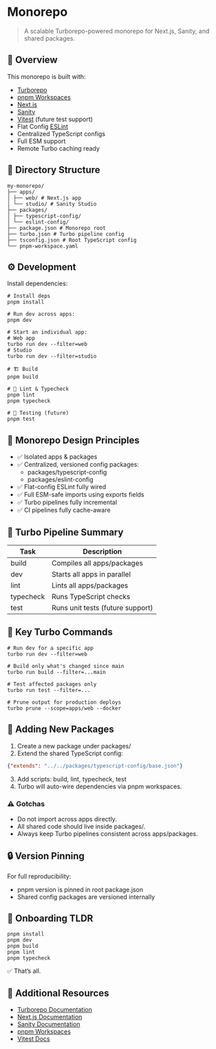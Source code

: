 # Monorepo

> A scalable Turborepo-powered monorepo for Next.js, Sanity, and shared packages.

## 🧭 Overview

This monorepo is built with:

- [Turborepo](https://turbo.build/)
- [pnpm Workspaces](https://pnpm.io/workspaces)
- [Next.js](https://nextjs.org/)
- [Sanity](https://www.sanity.io/)
- [Vitest](https://vitest.dev/) (future test support)
- Flat Config [ESLint](https://eslint.org/docs/latest/use/configure/configuration-files-new)
- Centralized TypeScript configs
- Full ESM support
- Remote Turbo caching ready

## 📂 Directory Structure

```
my-monorepo/
├── apps/
│ ├── web/ # Next.js app
│ └── studio/ # Sanity Studio
├── packages/
│ ├── typescript-config/
│ └── eslint-config/
├── package.json # Monorepo root
├── turbo.json # Turbo pipeline config
├── tsconfig.json # Root TypeScript config
└── pnpm-workspace.yaml
```

## ⚙ Development

Install dependencies:

```shell
# Install deps
pnpm install

# Run dev across apps:
pnpm dev

# Start an individual app:
# Web app
turbo run dev --filter=web
# Studio
turbo run dev --filter=studio

# 🏗 Build
pnpm build

# 🧪 Lint & Typecheck
pnpm lint
pnpm typecheck

# 🧪 Testing (future)
pnpm test
```

## 🔧 Monorepo Design Principles

- ✅ Isolated apps & packages
- ✅ Centralized, versioned config packages:
  - packages/typescript-config
  - packages/eslint-config
- ✅ Flat-config ESLint fully wired
- ✅ Full ESM-safe imports using exports fields
- ✅ Turbo pipelines fully incremental
- ✅ CI pipelines fully cache-aware

## 📖 Turbo Pipeline Summary

| Task      | Description                      |
| --------- | -------------------------------- |
| build     | Compiles all apps/packages       |
| dev       | Starts all apps in parallel      |
| lint      | Lints all apps/packages          |
| typecheck | Runs TypeScript checks           |
| test      | Runs unit tests (future support) |

## 🔬 Key Turbo Commands

```shell
# Run dev for a specific app
turbo run dev --filter=web

# Build only what's changed since main
turbo run build --filter=...main

# Test affected packages only
turbo run test --filter=...

# Prune output for production deploys
turbo prune --scope=apps/web --docker
```

## 📝 Adding New Packages

1. Create a new package under packages/
2. Extend the shared TypeScript config:

```json
{"extends": "../../packages/typescript-config/base.json"}
```

3. Add scripts: build, lint, typecheck, test
4. Turbo will auto-wire dependencies via pnpm workspaces.

### ⚠ Gotchas

- Do not import across apps directly.
- All shared code should live inside packages/.
- Always keep Turbo pipelines consistent across apps/packages.

## 🔒 Version Pinning

For full reproducibility:

- pnpm version is pinned in root package.json
- Shared config packages are versioned internally

## 🏁 Onboarding TLDR

```shell
pnpm install
pnpm dev
pnpm build
pnpm lint
pnpm typecheck
```

✅ That’s all.

## 🔧 Additional Resources

- [Turborepo Documentation](https://turbo.build/docs)
- [Next.js Documentation](https://nextjs.org/docs)
- [Sanity Documentation](https://www.sanity.io/docs)
- [pnpm Workspaces](https://pnpm.io/workspaces)
- [Vitest Docs](https://vitest.dev/)
